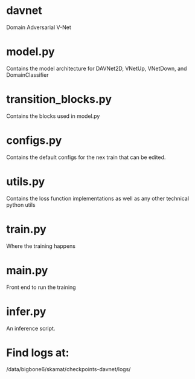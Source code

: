 # davnet
Domain Adversarial V-Net

# model.py
Contains the model architecture for DAVNet2D, VNetUp, VNetDown, and DomainClassifier

# transition_blocks.py
Contains the blocks used in model.py

# configs.py
Contains the default configs for the nex train that can be edited.

# utils.py
Contains the loss function implementations as well as any other technical python utils

# train.py
Where the training happens

# main.py
Front end to run the training

# infer.py
An inference script.

# Find logs at:
/data/bigbone6/skamat/checkpoints-davnet/logs/
